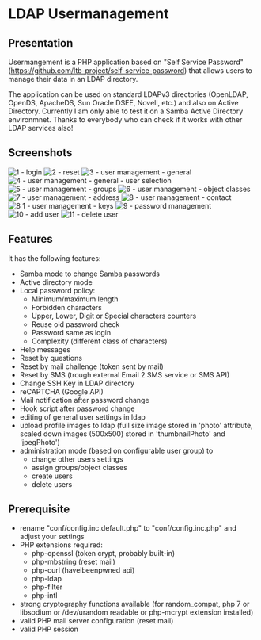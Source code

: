 # LDAP Usermanagement

## Presentation

Usermangement is a PHP application based on "Self Service Password" (https://github.com/ltb-project/self-service-password) that allows users to manage their data in an LDAP directory.

The application can be used on standard LDAPv3 directories (OpenLDAP, OpenDS, ApacheDS, Sun Oracle DSEE, Novell, etc.) and also on Active Directory. Currently I am only able to test it on a Samba Active Directory environmnet. Thanks to everybody who can check if it works with other LDAP services also!

## Screenshots

![1 - login](https://user-images.githubusercontent.com/10157917/81551946-f0034880-9382-11ea-9865-00d217ea7bab.jpg)
![2 - reset](https://user-images.githubusercontent.com/10157917/81551952-f2fe3900-9382-11ea-8788-ec3259c513e4.jpg)
![3 - user management - general](https://user-images.githubusercontent.com/10157917/81551959-f5f92980-9382-11ea-95a4-c7d72d86c910.jpg)
![4 - user management - general - user selection](https://user-images.githubusercontent.com/10157917/81551966-f8f41a00-9382-11ea-9500-a2f101cd5593.jpg)
![5 - user management - groups](https://user-images.githubusercontent.com/10157917/81551979-fb567400-9382-11ea-8be9-f55c7898f996.jpg)
![6 - user management - object classes](https://user-images.githubusercontent.com/10157917/81551985-fdb8ce00-9382-11ea-8c77-4dfa6d2653d9.jpg)
![7 - user management - address](https://user-images.githubusercontent.com/10157917/81551991-00b3be80-9383-11ea-88fc-eda01a998e97.jpg)
![8 - user management - contact](https://user-images.githubusercontent.com/10157917/81551999-03aeaf00-9383-11ea-8641-0af2eaf80d54.jpg)
![8 1 - user management - keys](https://user-images.githubusercontent.com/10157917/81591341-90c22a00-93bc-11ea-8b4c-1eb52804c85f.jpg)
![9 - password management](https://user-images.githubusercontent.com/10157917/81552011-06110900-9383-11ea-92f0-8b9c711350a1.jpg)
![10 - add user](https://user-images.githubusercontent.com/10157917/81552018-090bf980-9383-11ea-8516-bea4a1796680.jpg)
![11 - delete user](https://user-images.githubusercontent.com/10157917/81552028-0d381700-9383-11ea-806f-de85ef9de5e5.jpg)

## Features

It has the following features:
* Samba mode to change Samba passwords
* Active directory mode
* Local password policy:
  * Minimum/maximum length
  * Forbidden characters
  * Upper, Lower, Digit or Special characters counters
  * Reuse old password check
  * Password same as login
  * Complexity (different class of characters)
* Help messages
* Reset by questions
* Reset by mail challenge (token sent by mail)
* Reset by SMS (trough external Email 2 SMS service or SMS API)
* Change SSH Key in LDAP directory
* reCAPTCHA (Google API)
* Mail notification after password change
* Hook script after password change
* editing of general user settings in ldap
* upload profile images to ldap (full size image stored in 'photo' attribute, scaled down images (500x500) stored in 'thumbnailPhoto' and 'jpegPhoto')
* administration mode (based on configurable user group) to
  * change other users settings
  * assign groups/object classes
  * create users
  * delete users

## Prerequisite

* rename "conf/config.inc.default.php" to "conf/config.inc.php" and adjust your settings
* PHP extensions required:
  * php-openssl (token crypt, probably built-in)
  * php-mbstring (reset mail)
  * php-curl (haveibeenpwned api)
  * php-ldap
  * php-filter
  * php-intl
* strong cryptography functions available (for random_compat, php 7 or libsodium or /dev/urandom readable or php-mcrypt extension installed)
* valid PHP mail server configuration (reset mail)
* valid PHP session
